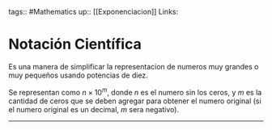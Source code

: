 tags:: #Mathematics
up:: [[Exponenciacion]]
Links: 
# Notación Científica
Es una manera de simplificar la representacion de numeros muy grandes o muy pequeños usando potencias de diez.

Se representan como $n \times 10^m$, donde $n$ es el numero sin los ceros, y $m$ es la cantidad de ceros que se deben agregar para obtener el numero original (si el numero original es un decimal, $m$ sera negativo).
___
